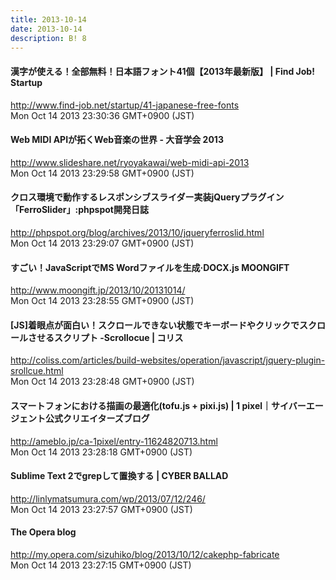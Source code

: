 ```yaml
---
title: 2013-10-14
date: 2013-10-14
description: B! 8
---
```


#### 漢字が使える！全部無料！日本語フォント41個【2013年最新版】 | Find Job! Startup
http://www.find-job.net/startup/41-japanese-free-fonts<br>
Mon Oct 14 2013 23:30:36 GMT+0900 (JST)<br>


#### Web MIDI APIが拓くWeb音楽の世界 - 大音学会 2013
http://www.slideshare.net/ryoyakawai/web-midi-api-2013<br>
Mon Oct 14 2013 23:29:58 GMT+0900 (JST)<br>


#### クロス環境で動作するレスポンシブスライダー実装jQueryプラグイン「FerroSlider」:phpspot開発日誌
http://phpspot.org/blog/archives/2013/10/jqueryferroslid.html<br>
Mon Oct 14 2013 23:29:07 GMT+0900 (JST)<br>


#### すごい！JavaScriptでMS Wordファイルを生成·DOCX.js MOONGIFT
http://www.moongift.jp/2013/10/20131014/<br>
Mon Oct 14 2013 23:28:55 GMT+0900 (JST)<br>


####   [JS]着眼点が面白い！スクロールできない状態でキーボードやクリックでスクロールさせるスクリプト -Scrollocue | コリス
http://coliss.com/articles/build-websites/operation/javascript/jquery-plugin-srollcue.html<br>
Mon Oct 14 2013 23:28:48 GMT+0900 (JST)<br>


#### スマートフォンにおける描画の最適化(tofu.js + pixi.js) | 1 pixel｜サイバーエージェント公式クリエイターズブログ
http://ameblo.jp/ca-1pixel/entry-11624820713.html<br>
Mon Oct 14 2013 23:28:18 GMT+0900 (JST)<br>


#### Sublime Text 2でgrepして置換する | CYBER BALLAD
http://linlymatsumura.com/wp/2013/07/12/246/<br>
Mon Oct 14 2013 23:27:57 GMT+0900 (JST)<br>


#### The Opera blog
http://my.opera.com/sizuhiko/blog/2013/10/12/cakephp-fabricate<br>
Mon Oct 14 2013 23:27:15 GMT+0900 (JST)<br>


